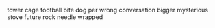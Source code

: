 tower cage football bite dog per wrong conversation bigger mysterious stove future rock needle wrapped